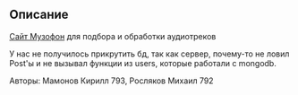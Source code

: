 ## Описание
[Сайт Музофон](http://musofon.herokuapp.com/) для подбора и обработки аудиотреков

У нас не получилось прикрутить бд, так как сервер, почему-то не ловил Post'ы и не вызывал функции из users, которые работали c mongodb.

Авторы: Мамонов Кирилл 793,
        Росляков Михаил 792
